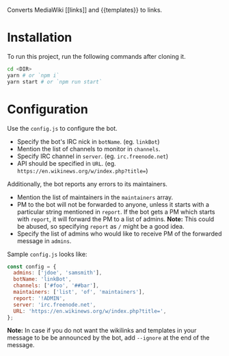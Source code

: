 Converts MediaWiki [[links]] and {{templates}} to links.

# Installation

To run this project, run the following commands after cloning it.

```sh
cd <DIR>
yarn # or `npm i`
yarn start # or `npm run start`
```

# Configuration

Use the `config.js` to configure the bot.

- Specify the bot's IRC nick in `botName`. (eg. `linkBot`)
- Mention the list of channels to monitor in `channels`.
- Specify IRC channel in `server`. (eg. `irc.freenode.net`)
- API should be specified in `URL`. (eg. `https://en.wikinews.org/w/index.php?title=`)

Additionally, the bot reports any errors to its maintainers.

- Mention the list of maintainers in the `maintainers` array.
- PM to the bot will not be forwarded to anyone, unless it starts with a particular string mentioned in `report`. If the bot gets a PM which starts with `report`, it will forward the PM to a list of admins. **Note:** This could be abused, so specifying `report` as `/` might be a good idea.
- Specify the list of admins who would like to receive PM of the forwarded message in `admins`.

Sample `config.js` looks like:

```js
const config = {
  admins: ['jdoe', 'samsmith'],
  botName: 'linkBot',
  channels: ['#foo', '##bar'],
  maintainers: ['list', 'of', 'maintainers'],
  report: '!ADMIN',
  server: 'irc.freenode.net',
  URL: 'https://en.wikinews.org/w/index.php?title=',
};
```

**Note:** In case if you do not want the wikilinks and templates in your message to be be announced by the bot, add `--ignore` at the end of the message.
